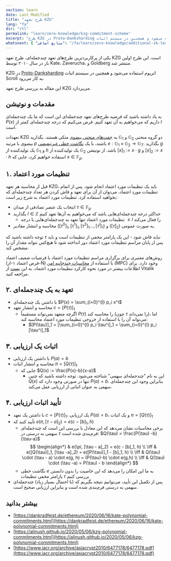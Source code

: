 ```yaml
---
section: learn
date: Last Modified
title: "طرح تعهد KZG"
lang: "fa"
dir: "rtl"
permalink: "learn/zero-knowledge/kzg-commitment-scheme"
excerpt: "طرح KZG در Proto-Danksharding اتریوم استفاده می‌شود و همچنین در سیستم اثبات Scroll به کار می‌رود. این مقاله به بررسی طرح تعهد KZG می‌پردازد."
whatsnext: { "منابع اضافی": "/fa/learn/zero-knowledge/additional-zk-learning-resources" }
---
```


یکی از پرکاربردترین طرح‌های تعهد چندجمله‌ای، طرح تعهد KZG است. این طرح اولین بار در سال ۲۰۱۰ توسط Kate، Zaverucha، و Goldberg منتشر شد.

KZG در [Proto-Danksharding](https://notes.ethereum.org/@vbuterin/proto_danksharding_faq) اتریوم استفاده می‌شود و همچنین در سیستم اثبات Scroll به کار می‌رود.

این مقاله به بررسی طرح تعهد KZG می‌پردازد.

## مقدمات و نوتیشن

به یاد داشته باشید که فرضیه طرح‌های تعهد چندجمله‌ای این است که ما یک چندجمله‌ای $P(x)$ داریم که می‌خواهیم به آن تعهد کنیم. فرض می‌کنیم که درجه چندجمله‌ای کمتر از $l$ است.

تعهدات KZG به [جفت‌های منحنی بیضوی](https://vitalik.ca/general/2017/01/14/exploring_ecp.html) متکی هستند. بگذارید $\mathbb{G}_1$ و $\mathbb{G}_2$ دو گروه منحنی بیضوی با مرتبه $p$ باشند، با یک [نگاشت خطی غیرتبعیضی](https://en.wikipedia.org/wiki/Bilinear_map) $e: \mathbb{G}_1 \times \mathbb{G}_2 \rightarrow \mathbb{G}_T$. بگذارید $g$ یک تولیدکننده از $\mathbb{G}_1$ و $h$ یک تولیدکننده از $\mathbb{G}_2$ باشد. از نوتیشن $[x]_1 := x \cdot g$ و $[x]_2 := x \cdot h$ استفاده خواهیم کرد، جایی که $x \in \mathbb{F}_p$.

## ۱. تنظیمات مورد اعتماد

قبل از محاسبه هر تعهد KZG، باید یک تنظیمات مورد اعتماد انجام شود. پس از اتمام تنظیمات مورد اعتماد، می‌توان از آن برای تعهد و فاش کردن هر تعداد چندجمله‌ای که بخواهید استفاده کرد. تنظیمات مورد اعتماد به شرح زیر است:

- انتخاب یک عنصر تصادفی از میدان $\tau \in \mathbb{F}_p$
- بگذارید $l \in \mathbb{Z}$ حداکثر درجه چندجمله‌ای‌هایی باشد که می‌خواهیم به آن‌ها تعهد کنیم
  - تنظیمات مورد اعتماد تنها تعهد به چندجمله‌ای‌هایی با درجه $\leq l$ را فعال می‌کند
- محاسبه و انتشار مقادیر $([\tau^0]_1,[\tau^1]_1,[\tau^{2}]_1\ldots,[\tau^{l}]_1)$ و $([\tau]_2)$ به صورت عمومی.

توجه داشته باشید که $\tau$ نباید فاش شود - این یک پارامتر مخفی از تنظیمات است و باید پس از پایان مراسم تنظیمات مورد اعتماد دور انداخته شود تا هیچ‌کس نتواند مقدار آن را مشخص کند.

روش‌های معتبری برای برگزاری مراسم تنظیمات مورد اعتماد با فرضیات ضعیف اعتماد (فرض اعتماد ۱-از-N) با استفاده از [محاسبات چند‌جانبه امن](https://en.wikipedia.org/wiki/Secure_multi-party_computation) (MPC) وجود دارد. برای اطلاعات بیشتر در مورد نحوه کارکرد تنظیمات مورد اعتماد، به این [پست](https://vitalik.ca/general/2022/03/14/trustedsetup.html) از Vitalik مراجعه کنید.

## ۲. تعهد به یک چندجمله‌ای

- با داشتن یک چندجمله‌ای $P(x) = \sum_{i=0}^{l} p_i x^i$
- محاسبه و انتشار تعهد $c = [P(\tau)]_1$
  - اگرچه متعهد نمی‌تواند مستقیماً $P(\tau)$ را محاسبه کند (چون $\tau$ را نمی‌داند)، اما می‌تواند آن را با استفاده از خروجی تنظیمات مورد اعتماد محاسبه کند:
    - $[P(\tau)]_1 = [\sum_{i=0}^{l} p_i \tau^i]_1 = \sum_{i=0}^{l} p_i [\tau^i]_1$

## ۳. اثبات یک ارزیابی

- با داشتن یک ارزیابی $P(a) = b$
- محاسبه و انتشار اثبات $\pi = [Q(\tau)]_1$
  - جایی که $Q(x) := \frac{P(x)-b}{x-a}$
    - این به نام "چندجمله‌ای سهمی" شناخته می‌شود. توجه داشته باشید که چنین $Q(x)$ تنها در صورتی وجود دارد که $P(a) = b$. بنابراین وجود این چندجمله‌ای سهمی به عنوان اثباتی از ارزیابی عمل می‌کند.

## ۴. تأیید اثبات ارزیابی

- با داشتن یک تعهد $c = [P(\tau)]_1$، یک ارزیابی $P(a) = b$، و یک اثبات $\pi = [Q(\tau)]_1$
- تأیید کنید که $e(\pi, [\tau - a]_2) = e(c - [b]_1, h)$
  - برخی محاسبات نشان می‌دهد که این معادل با بررسی این است که چندجمله‌ای سهمی به درستی در $\tau$ فرم‌بندی شده است: $Q(\tau) = \frac{P(\tau) -b}{\tau-a}$
    $$
    \begin{align*}
    & e(\pi, [\tau - a]_2) = e(c - [b]_1, h) \\ \iff
    & e([Q(\tau)]_1, [\tau -a]_2) = e([P(\tau)]_1 - [b]_1, h) \\ \iff
    & Q(\tau) \cdot (\tau - a) \cdot e(g, h) = (P(\tau)-b) \cdot e(g,h) \\ \iff
    & Q(\tau) \cdot (\tau -a) = P(\tau) - b
    \end{align*}
    $$
  - نگاشت خطی $e$ به ما این امکان را می‌دهد که این خاصیت را بدون دانستن پارامتر مخفی تنظیمات $\tau$ بررسی کنیم
- پس از تکمیل این تأیید، می‌توانیم نتیجه بگیریم که (با احتمال بسیار زیاد) چندجمله‌ای سهمی به درستی فرم‌بندی شده است و بنابراین ارزیابی صحیح است.

## بیشتر بدانید

- [https://dankradfeist.de/ethereum/2020/06/16/kate-polynomial-commitments.html](https://dankradfeist.de/ethereum/2020/06/16/kate-polynomial-commitments.html)
- [https://alinush.github.io/2020/05/06/kzg-polynomial-commitments.html](https://alinush.github.io/2020/05/06/kzg-polynomial-commitments.html)
- [https://www.iacr.org/archive/asiacrypt2010/6477178/6477178.pdf](https://www.iacr.org/archive/asiacrypt2010/6477178/6477178.pdf)
